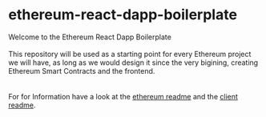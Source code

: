# ethereum-react-dapp-boilerplate
Welcome to the Ethereum React Dapp Boilerplate<br><br>
This repository will be used as a starting point for every Ethereum project we will have, as long as we would design it since the very bigining, creating Ethereum Smart Contracts and the frontend.<br><br><br>
For for Information have a look at the [ethereum readme](ethereum/README.md) and the [client readme](client/README.md).
